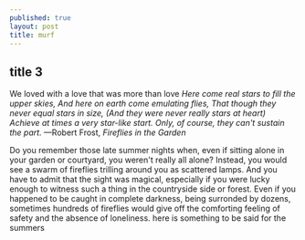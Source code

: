 ```yaml
---
published: true
layout: post
title: murf
---
```


## title 3

We loved with a love that was more than love
*Here come real stars to fill the upper skies,
And here on earth come emulating flies,
That though they never equal stars in size,
(And they were never really stars at heart)
Achieve at times a very star-like start.
Only, of course, they can't sustain the part.* —Robert Frost, *Fireflies in the Garden*

<span class="versal d9">D</span>o you remember those late summer nights when, even if sitting alone in your garden or courtyard, you weren't really all alone? Instead, you would see a swarm of fireflies trilling around you as scattered lamps. And you have to admit that the sight was magical, especially if you were lucky enough to witness such a thing in the countryside side or forest. Even if you happened to be caught in complete darkness, being surronded by dozens, sometimes hundreds of fireflies would give off the comforting feeling of safety and the absence of loneliness.      here is something to be said for the summers
